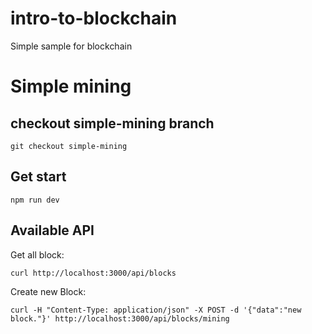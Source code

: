 # intro-to-blockchain
Simple sample for blockchain


# Simple mining

## checkout simple-mining branch
`git checkout simple-mining`

## Get start 
`npm run dev`

## Available API
Get all block:

`curl http://localhost:3000/api/blocks`

Create new Block:

`curl -H "Content-Type: application/json" -X POST -d '{"data":"new block."}' http://localhost:3000/api/blocks/mining`
